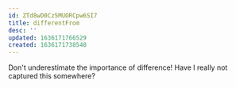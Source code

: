 ```yaml
---
id: ZTd8wD0Cz5MUORCpw6SI7
title: differentFrom
desc: ''
updated: 1636171766529
created: 1636171738548
---
```



Don't underestimate the importance of difference! Have I really not captured this somewhere?
